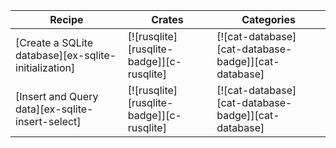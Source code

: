 | Recipe | Crates | Categories |
|--------|--------|------------|
| [Create a SQLite database][ex-sqlite-initialization] | [![rusqlite][rusqlite-badge]][c-rusqlite] | [![cat-database][cat-database-badge]][cat-database] |
| [Insert and Query data][ex-sqlite-insert-select] | [![rusqlite][rusqlite-badge]][c-rusqlite] | [![cat-database][cat-database-badge]][cat-database] |
